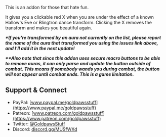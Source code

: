 This is an addon for those that hate fun. 

It gives you a clickable red X when you are under the effect of a known Hallow's Eve or Blingtron dance transform. Clicking the X removes the transform and makes you beautiful again. 

***\*If you're transformed by an aura not currently on the list, please report the name of the aura that transformed you using the issues link above, and I'll add it in the next update!***

***\*\*Also note that since this addon uses secure macro buttons to be able to remove auras, it can only parse and update the button outside of combat. This means if somebody wands you during combat, the button will not appear until combat ends. This is a game limitation.***

## **Support & Connect**
* PayPal: [www.paypal.me/goldpawsstuff](https://www.paypal.me/goldpawsstuff)  
* Patreon: [www.patreon.com/goldpawsstuff](https://www.patreon.com/goldpawsstuff)  
* Twitter: [@GoldpawsStuff](https://twitter.com/goldpawsstuff)  
* Discord: [discord.gg/MUSfWXd](https://discord.gg/MUSfWXd)  
